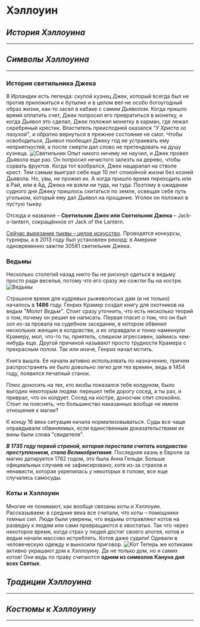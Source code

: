 # **Хэллоуин**

## _История Хэллоуина_
---

## _Символы Хэллоуина_
---
### **История светильника Джека**
В Ирландии есть легенда: скупой кузнец Джек, который всегда был не против приложиться к бутылке и в целом вел не особо богоугодный образ жизни, как-то засел в кабаке с самим Дьяволом. Когда пришло время оплатить счет, Джек попросил его превратиться в монетку, и когда Дьявол это сделал, Джек положил монетку в карман, где лежал серебряный крестик. Властитель преисподней оказался *"У Христа за пазухой"*, и обратно вернуться в прежнее состояние не смог. Чтобы освободиться, Дьявол пообещал Джеку год не устраивать ему неприятностей, а после смерти дал слово не претендовать на душу кузнеца.
![Светильник](1.jpg)
Опыт никого ничему не научил, и Джек провел Дьявола еще раз. Он попросил нечистого залезть на дерево, чтобы сорвать фруктов. Когда тот взобрался, Джек нацарапал на стволе крест. Тем самым выиграл себе еще 10 лет спокойной жизни без козней Дьявола. Но, увы, не прожил их. А когда пришло время переходить или в Рай, или в Ад, Джека не взяли ни туда, ни туда. Поэтому в ожидании судного дня Джеку пришлось скитаться по земле, освещая себе путь угольком, который ему дал Дьявол на прощание. Уголек он положил в пустую тыкву.

Отсюда и название – __Светильник Джек или Светильник Джека__ – Jack-o-lantern, сокращённое от Jack of the Lantern.

[Сейчас вырезание тыквы – целое искусство](https://youtu.be/sdjwmQ6qb8U). Проводятся конкурсы, турниры, а в 2013 году был установлен рекорд: в Америке одновременно зажгли 30581 светильник Джека.
### **Ведьмы**
Несколько столетий назад никто бы не рискнул одеться в ведьму просто ради веселья, потому что его сразу же сожгли бы на костре.
![Ведьмы](4.jpg)

Страшное время для кудрявых рыжеволосых дам (и не только) началось в **1486** году. Генрих Крамер создал книгу для охотников на ведьм *"Молот Ведьм"*. Стоит сразу уточнить, что есть несколько теорий о том, почему он решил ее написать. Первая гласит о том, что он был зол из-за провала на судебном заседании, в котором обвинил нескольких женщин в колдовстве, а их оправдали и тонко намекнули Крамеру, мол, что-то ты, приятель, слишком агрессивен, займись чем-нибудь еще. Другой причиной называют просто трудности Крамера с прекрасным полом. Так или иначе, Генрих начал мстить.

Книга вышла. Ее начали активно использовать по назначению, причем распространять ее было довольно легко для тех времен, ведь в 1454 году, появился печатный станок.

Плюс доносить на тех, кто якобы показался тебе колдуном, было выгодно некоторым людям: перешел тебе дорогу сосед, а ты раз, и приврал, что он колдует. Сосед на костре, доносчик спит спокойно. Стоит ли пояснять, что большинство наказанных вообще не имели отношения к магии?

К концу 16 века ситуация начала нормализовываться. Суды все чаще оправдывали обвиняемых, если единственным доказательствами их вины были слова "свидетеля".

**_В 1735 году первой страной, которая перестала считать колдовство преступлением, стала Великобритания_**. Последняя казнь в Европе за магию датируется 1782 годом, это была Анна Гельди. Больше официальных случаев не зафиксировано, хотя из-за страхов и ненависти, которая укрепилась у некоторых в голове, все еще случались самосуды.

### **Коты и Хэллоуин**
Многие не понимают, как вообще связаны коты и Хэллоуин. Рассказываем: в средние века все считали, что *коты – помощники темных сил*. Люди были уверены, что ведьмы отправляют котов на разведку к людям или сами превращаются в хвостатых. Так что через некоторое время, когда страх у людей достиг своего апогея, котов и ведьм начали массово истреблять. Котов даже судили! Одевали в человеческую одежду и выносили приговор.
![Кот](3.jpg)
Теперь же котиками активно украшают дом к Хэллоуину. Да не только дом, но и самих котов! Они ведь по праву считаются **одним из символов Кануна дня всех Святых**.
## _Традиции Хэллоуина_
---

## _Костюмы к Хэллоуину_
---
